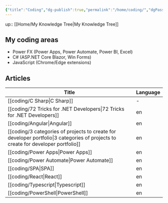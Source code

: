 ```yaml
---
{"title":"Coding","dg-publish":true,"permalink":"/home/coding/","dgPassFrontmatter":true}
---
```


up:: [[Home/My Knowledge Tree\|My Knowledge Tree]]

## My coding areas

- Power FX (Power Apps, Power Automate, Power BI, Excel)
- C# (ASP.NET Core Blazor, Win Forms)
- JavaScript (Chrome/Edge extensions)

## Articles

| Title                                                                                                                                | Language |
| ------------------------------------------------------------------------------------------------------------------------------------ | -------- |
| [[coding/C Sharp\|C Sharp]]                                                                                                       | \-       |
| [[coding/72 Tricks for .NET Developers\|72 Tricks for .NET Developers]]                                                           | en       |
| [[coding/Angular\|Angular]]                                                                                                       | en       |
| [[coding/3 categories of projects to create for developer portfolio\|3 categories of projects to create for developer portfolio]] | en       |
| [[coding/Power Apps\|Power Apps]]                                                                                                 | en       |
| [[coding/Power Automate\|Power Automate]]                                                                                         | en       |
| [[coding/SPA\|SPA]]                                                                                                               | en       |
| [[coding/React\|React]]                                                                                                           | en       |
| [[coding/Typescript\|Typescript]]                                                                                                 | en       |
| [[coding/PowerShell\|PowerShell]]                                                                                                 | en       |

